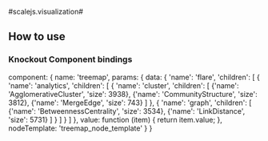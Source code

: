 #scalejs.visualization#

## How to use

### Knockout Component bindings
component: {
    name: 'treemap',
    params: {
        data: {
         'name': 'flare',
         'children': [
          {
           'name': 'analytics',
           'children': [
            {
             'name': 'cluster',
             'children': [
              {'name': 'AgglomerativeCluster', 'size': 3938},
              {'name': 'CommunityStructure', 'size': 3812},
              {'name': 'MergeEdge', 'size': 743}
             ]
            },
            {
             'name': 'graph',
             'children': [
              {'name': 'BetweennessCentrality', 'size': 3534},
              {'name': 'LinkDistance', 'size': 5731}
             ]
            }
           ]
          }
         ]
        },
        value: function (item) {
            return item.value;
        },
        nodeTemplate: 'treemap_node_template'
    }
}
